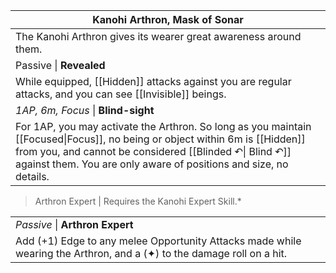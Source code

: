 | Kanohi Arthron, Mask of Sonar                                                                                                                                                                                                                                |
| ------------------------------------------------------------------------------------------------------------------------------------------------------------------------------------------------------------------------------------------------------------ |
| The Kanohi Arthron gives its wearer great awareness around them.                                                                                                                                                                                             |
| Passive \| **Revealed**                                                                                                                                                                                                                                      |
| While equipped, [[Hidden]] attacks against you are regular attacks, and you can see [[Invisible]] beings.                                                                                                                                                    |
| *1AP, 6m, Focus* \| **Blind-sight**                                                                                                                                                                                                                          |
| For 1AP, you may activate the Arthron. So long as you maintain [[Focused\|Focus]], no being or object within 6m is [[Hidden]] from you, and cannot be considered [[Blinded ↶\| Blind ↶]] against them. You are only aware of positions and size, no details. |

>Arthron Expert | Requires the Kanohi Expert Skill.*

|                                                                                                                       |
| --------------------------------------------------------------------------------------------------------------------- |
| *Passive* \| **Arthron Expert**                                                                                       |
| Add (+1) Edge to any melee Opportunity Attacks made while wearing the Arthron, and a (✦) to the damage roll on a hit. |
